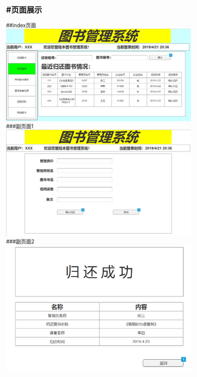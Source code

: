 #页面展示
----
##index页面
![name]( ./picture/index.png)
###副页面1
![name]( ./picture/page1.png)
###副页面2
![name]( ./picture/page2.png)